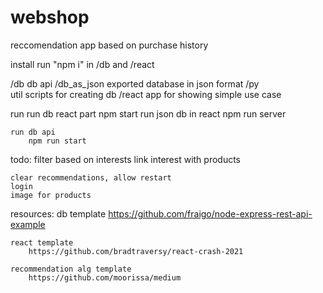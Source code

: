 # webshop

reccomendation app based on purchase history

install
	run "npm i" in /db and /react


/db
	db api
/db_as_json	
	exported database in json format
/py 	
	util scripts for creating db
/react
	app for showing simple use case


run
	run db react part
		npm start
	run json db in react
		npm run server

	run db api
		npm run start

todo:
	filter based on interests
	link interest with products

	clear recommendations, allow restart
	login
	image for products



resources:
	db template
		https://github.com/fraigo/node-express-rest-api-example

	react template
		https://github.com/bradtraversy/react-crash-2021

	recommendation alg template
		https://github.com/moorissa/medium
